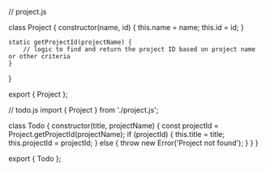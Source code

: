 // project.js

class Project {
    constructor(name, id) {
        this.name = name;
        this.id = id;
    }

    static getProjectId(projectName) {
        // logic to find and return the project ID based on project name or other criteria
    }
}

export { Project };

// todo.js
import { Project } from './project.js';

class Todo {
    constructor(title, projectName) {
        const projectId = Project.getProjectId(projectName);
        if (projectId) {
            this.title = title;
            this.projectId = projectId;
        } else {
            throw new Error('Project not found');
        }
    }
}

export { Todo };
